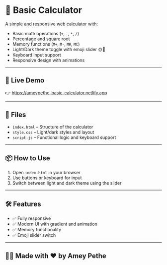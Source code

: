 # 🧮 Basic Calculator

A simple and responsive web calculator with:

- Basic math operations (`+`, `-`, `*`, `/`)
- Percentage and square root
- Memory functions (`M+`, `M-`, `MR`, `MC`)
- Light/Dark theme toggle with emoji slider 🌞🌙
- Keyboard input support
- Responsive design with animations

---

## 🚀 Live Demo

👉 https://ameypethe-basic-calculator.netlify.app

---

## 📁 Files

- `index.html` – Structure of the calculator
- `style.css` – Light/dark styles and layout
- `script.js` – Functional logic and keyboard support

---

## 📦 How to Use

1. Open `index.html` in your browser
2. Use buttons or keyboard for input
3. Switch between light and dark theme using the slider

---

## 🛠 Features

- ✅ Fully responsive
- ✅ Modern UI with gradient and animation
- ✅ Memory functionality
- ✅ Emoji slider switch

---

## 👨‍💻 Made with ❤️ by Amey Pethe

